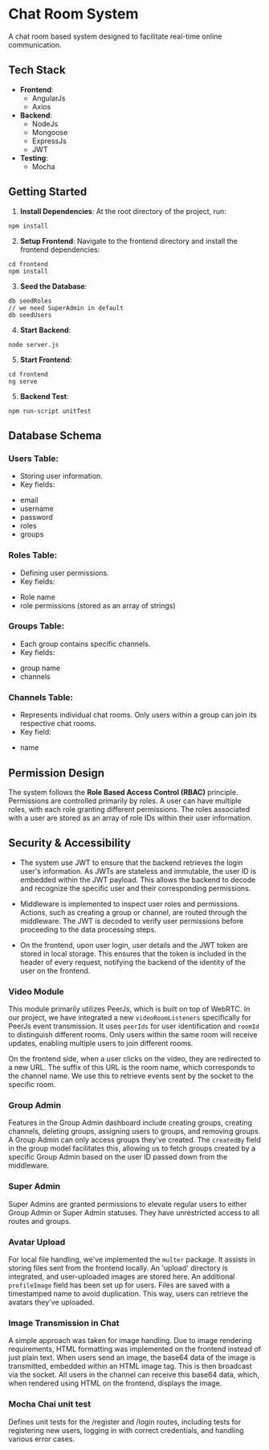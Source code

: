 # Chat Room System

A chat room based system designed to facilitate real-time online communication.

## Tech Stack

- **Frontend**: 
  * AngularJs
  * Axios
- **Backend**: 
  * NodeJs
  * Mongoose
  * ExpressJs
  * JWT
- **Testing**: 
  * Mocha

## Getting Started

1. **Install Dependencies**: At the root directory of the project, run:
```
npm install
```

2. **Setup Frontend**: Navigate to the frontend directory and install the frontend dependencies:
```
cd frontend
npm install
```

3. **Seed the Database**:
```
db seedRoles
// we need SuperAdmin in default
db seedUsers
```

4. **Start Backend**:
```
node server.js
```

5. **Start Frontend**:
```
cd frontend
ng serve
```

5. **Backend Test**:
```
npm run-script unitTest
```

## Database Schema

### Users Table:
- Storing user information.
- Key fields: 
* email
* username
* password
* roles
* groups

### Roles Table:
- Defining user permissions.
- Key fields: 
* Role name
* role permissions (stored as an array of strings)

### Groups Table:
- Each group contains specific channels.
- Key fields: 
* group name
* channels

### Channels Table:
- Represents individual chat rooms. Only users within a group can join its respective chat rooms.
- Key field: 
* name

## Permission Design

The system follows the **Role Based Access Control (RBAC)** principle. Permissions are controlled primarily by roles. A user can have multiple roles, with each role granting different permissions. The roles associated with a user are stored as an array of role IDs within their user information.

## Security & Accessibility

- The system use JWT to ensure that the backend retrieves the login user's information. As JWTs are stateless and immutable, the user ID is embedded within the JWT payload. This allows the backend to decode and recognize the specific user and their corresponding permissions.

- Middleware is implemented to inspect user roles and permissions. Actions, such as creating a group or channel, are routed through the middleware. The JWT is decoded to verify user permissions before proceeding to the data processing steps.

- On the frontend, upon user login, user details and the JWT token are stored in local storage. This ensures that the token is included in the header of every request, notifying the backend of the identity of the user on the frontend.

### Video Module

This module primarily utilizes PeerJs, which is built on top of WebRTC. In our project, we have integrated a new `videoRoomListeners` specifically for PeerJs event transmission. It uses `peerIds` for user identification and `roomId` to distinguish different rooms. Only users within the same room will receive updates, enabling multiple users to join different rooms.

On the frontend side, when a user clicks on the video, they are redirected to a new URL. The suffix of this URL is the room name, which corresponds to the channel name. We use this to retrieve events sent by the socket to the specific room.

### Group Admin

Features in the Group Admin dashboard include creating groups, creating channels, deleting groups, assigning users to groups, and removing groups. A Group Admin can only access groups they've created. The `createdBy` field in the group model facilitates this, allowing us to fetch groups created by a specific Group Admin based on the user ID passed down from the middleware.

### Super Admin

Super Admins are granted permissions to elevate regular users to either Group Admin or Super Admin statuses. They have unrestricted access to all routes and groups.

### Avatar Upload

For local file handling, we've implemented the `multer` package. It assists in storing files sent from the frontend locally. An 'upload' directory is integrated, and user-uploaded images are stored here. An additional `profileImage` field has been set up for users. Files are saved with a timestamped name to avoid duplication. This way, users can retrieve the avatars they've uploaded.

### Image Transmission in Chat

A simple approach was taken for image handling. Due to image rendering requirements, HTML formatting was implemented on the frontend instead of just plain text. When users send an image, the base64 data of the image is transmitted, embedded within an HTML image tag. This is then broadcast via the socket. All users in the channel can receive this base64 data, which, when rendered using HTML on the frontend, displays the image.

### Mocha Chai unit test 

Defines unit tests for the /register and /login routes, including tests for registering new users, logging in with correct credentials, and handling various error cases.
